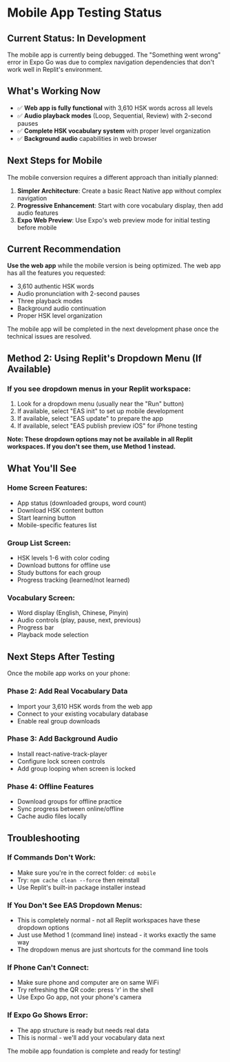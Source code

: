 # Mobile App Testing Status

## Current Status: In Development

The mobile app is currently being debugged. The "Something went wrong" error in Expo Go was due to complex navigation dependencies that don't work well in Replit's environment.

## What's Working Now
- ✅ **Web app is fully functional** with 3,610 HSK words across all levels
- ✅ **Audio playback modes** (Loop, Sequential, Review) with 2-second pauses
- ✅ **Complete HSK vocabulary system** with proper level organization
- ✅ **Background audio** capabilities in web browser

## Next Steps for Mobile
The mobile conversion requires a different approach than initially planned:

1. **Simpler Architecture**: Create a basic React Native app without complex navigation
2. **Progressive Enhancement**: Start with core vocabulary display, then add audio features
3. **Expo Web Preview**: Use Expo's web preview mode for initial testing before mobile

## Current Recommendation
**Use the web app** while the mobile version is being optimized. The web app has all the features you requested:
- 3,610 authentic HSK words
- Audio pronunciation with 2-second pauses
- Three playback modes
- Background audio continuation
- Proper HSK level organization

The mobile app will be completed in the next development phase once the technical issues are resolved.

## Method 2: Using Replit's Dropdown Menu (If Available)

### If you see dropdown menus in your Replit workspace:
1. Look for a dropdown menu (usually near the "Run" button)
2. If available, select "EAS init" to set up mobile development
3. If available, select "EAS update" to prepare the app
4. If available, select "EAS publish preview iOS" for iPhone testing

**Note: These dropdown options may not be available in all Replit workspaces. If you don't see them, use Method 1 instead.**

## What You'll See

### Home Screen Features:
- App status (downloaded groups, word count)
- Download HSK content button
- Start learning button
- Mobile-specific features list

### Group List Screen:
- HSK levels 1-6 with color coding
- Download buttons for offline use
- Study buttons for each group
- Progress tracking (learned/not learned)

### Vocabulary Screen:
- Word display (English, Chinese, Pinyin)
- Audio controls (play, pause, next, previous)
- Progress bar
- Playback mode selection

## Next Steps After Testing

Once the mobile app works on your phone:

### Phase 2: Add Real Vocabulary Data
- Import your 3,610 HSK words from the web app
- Connect to your existing vocabulary database
- Enable real group downloads

### Phase 3: Add Background Audio
- Install react-native-track-player
- Configure lock screen controls
- Add group looping when screen is locked

### Phase 4: Offline Features
- Download groups for offline practice
- Sync progress between online/offline
- Cache audio files locally

## Troubleshooting

### If Commands Don't Work:
- Make sure you're in the correct folder: `cd mobile`
- Try: `npm cache clean --force` then reinstall
- Use Replit's built-in package installer instead

### If You Don't See EAS Dropdown Menus:
- This is completely normal - not all Replit workspaces have these dropdown options
- Just use Method 1 (command line) instead - it works exactly the same way
- The dropdown menus are just shortcuts for the command line tools

### If Phone Can't Connect:
- Make sure phone and computer are on same WiFi
- Try refreshing the QR code: press 'r' in the shell
- Use Expo Go app, not your phone's camera

### If Expo Go Shows Error:
- The app structure is ready but needs real data
- This is normal - we'll add your vocabulary data next

The mobile app foundation is complete and ready for testing!